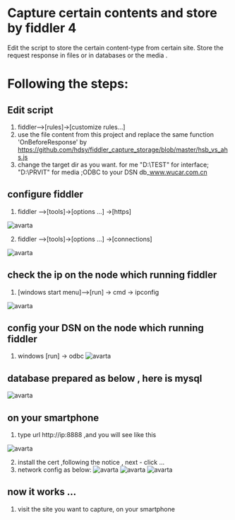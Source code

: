 # Capture certain contents and store by fiddler 4

Edit the script to store the certain content-type from certain site. Store the request response in files or in databases or the media .

# Following the steps:

## Edit script
  1.  fiddler-->[rules]->[customize rules...] 
  2.  use the file content from this project and replace the same function 'OnBeforeResponse' by https://github.com/hdsy/fiddler_capture_storage/blob/master/hsb_vs_ahs.js
  3.  change the target dir as you want.  for me  "D:\TEST\" for interface; "D:\PRVIT\" for media ;ODBC to your DSN db_www.wucar.com.cn

## configure fiddler
  1.  fiddler -->[tools]->[options ...] ->[https]
  
  ![avarta](https://github.com/hdsy/fiddler_capture_storage/blob/master/fiddler_configure%20for%20agency%20smartphone%20001.png)
  
  2. fiddler -->[tools]->[options ...] ->[connections]
  
  ![avarta](https://github.com/hdsy/fiddler_capture_storage/blob/master/fiddler_configure%20for%20agency%20smartphone%20002.png)
  
  
## check the ip on the node which running fiddler
  1. [windows start menu]-->[run] -> cmd -> ipconfig
  
  ![avarta](https://github.com/hdsy/fiddler_capture_storage/blob/master/fiddler_configure%20for%20agency%20smartphone%20003.png)

## config your DSN on the node which running fiddler
  1. windows [run] -> odbc
   ![avarta](https://github.com/hdsy/fiddler_capture_storage/blob/master/obdc_dsn.png)

## database prepared as below , here is mysql
  ![avarta](https://github.com/hdsy/fiddler_capture_storage/blob/master/db_table_instance.png)

## on your smartphone
  1. type url http://ip:8888 ,and you will see like this
  
  ![avarta](https://github.com/hdsy/fiddler_capture_storage/blob/master/fiddler_configure%20for%20agency%20smartphone%20004.png)
  
  2. install the cert ,following the notice , next - click ...
  3. network config as below:
   ![avarta](https://github.com/hdsy/fiddler_capture_storage/blob/master/smart_phone_s1.jpg)
   ![avarta](https://github.com/hdsy/fiddler_capture_storage/blob/master/smart_phone_s2.jpg)
   ![avarta](https://github.com/hdsy/fiddler_capture_storage/blob/master/smart_phone_s3.jpg)


## now it works ...
  1. visit the site you want to capture, on your smartphone
  
